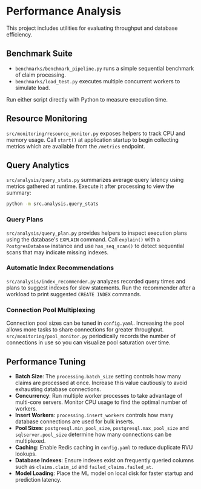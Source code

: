 # Performance Analysis

This project includes utilities for evaluating throughput and database efficiency.

## Benchmark Suite
- `benchmarks/benchmark_pipeline.py` runs a simple sequential benchmark of claim processing.
- `benchmarks/load_test.py` executes multiple concurrent workers to simulate load.

Run either script directly with Python to measure execution time.

## Resource Monitoring
`src/monitoring/resource_monitor.py` exposes helpers to track CPU and memory usage. Call
`start()` at application startup to begin collecting metrics which are available from the
`/metrics` endpoint.

## Query Analytics
`src/analysis/query_stats.py` summarizes average query latency using metrics gathered at
runtime. Execute it after processing to view the summary:

```bash
python -m src.analysis.query_stats
```

### Query Plans
`src/analysis/query_plan.py` provides helpers to inspect execution plans using
the database's `EXPLAIN` command. Call `explain()` with a `PostgresDatabase`
instance and use `has_seq_scan()` to detect sequential scans that may indicate
missing indexes.

### Automatic Index Recommendations
`src/analysis/index_recommender.py` analyzes recorded query times and plans to
suggest indexes for slow statements. Run the recommender after a workload to
print suggested `CREATE INDEX` commands.

### Connection Pool Multiplexing
Connection pool sizes can be tuned in `config.yaml`. Increasing the pool allows
more tasks to share connections for greater throughput.
`src/monitoring/pool_monitor.py` periodically records the number of connections
in use so you can visualize pool saturation over time.

## Performance Tuning
- **Batch Size**: The `processing.batch_size` setting controls how many claims are processed at once. Increase this value cautiously to avoid exhausting database connections.
- **Concurrency**: Run multiple worker processes to take advantage of multi-core servers. Monitor CPU usage to find the optimal number of workers.
- **Insert Workers**: `processing.insert_workers` controls how many database connections are used for bulk inserts.
- **Pool Sizes**: `postgresql.min_pool_size`, `postgresql.max_pool_size` and `sqlserver.pool_size` determine how many connections can be multiplexed.
- **Caching**: Enable Redis caching in `config.yaml` to reduce duplicate RVU lookups.
- **Database Indexes**: Ensure indexes exist on frequently queried columns such as `claims.claim_id` and `failed_claims.failed_at`.
- **Model Loading**: Place the ML model on local disk for faster startup and prediction latency.
